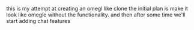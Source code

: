this is my attempt at creating an omegl like clone the initial plan is make it look like omegle without the functionality. and then after some time we'll start adding chat features
